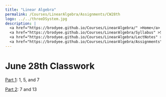 ```yaml
---
title: "Linear Algebra"
permalink: /Courses/LinearAlgebra/Assignments/CW28th
logo: ../../threeDSystem.jpg
description: |
  <a href="https://brodyee.github.io/Courses/LinearAlgebra/" >Home</a> <br />
  <a href="https://brodyee.github.io/Courses/LinearAlgebra/Syllabus" >Syllabus</a> <br />
  <a href="https://brodyee.github.io/Courses/LinearAlgebra/LectNotes" >Lecture Notes</a> <br />
  <a href="https://brodyee.github.io/Courses/LinearAlgebra/Assignments" >Assignments</a>
---
```


# June 28th Classwork

[Part 1](https://brodyee.github.io/Courses/LinearAlgebra/HWs/diagHW.pdf): 1, 5, and 7

[Part 2](https://brodyee.github.io/Courses/LinearAlgebra/HWs/orthogDiagHW.pdf): 7 and 13
